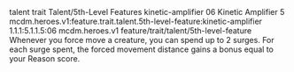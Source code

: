 <ability>
  <metadata>
    <class>talent</class>
    <feature_type>trait</feature_type>
    <file_dpath>Talent/5th-Level Features</file_dpath>
    <item_id>kinetic-amplifier</item_id>
    <item_index>06</item_index>
    <item_name>Kinetic Amplifier</item_name>
    <level>5</level>
    <scc>mcdm.heroes.v1:feature.trait.talent.5th-level-feature:kinetic-amplifier</scc>
    <scdc>1.1.1:5.1.1.5:06</scdc>
    <source>mcdm.heroes.v1</source>
    <type>feature/trait/talent/5th-level-feature</type>
  </metadata>
  <effects>
    <effect type="mundane">Whenever you force move a creature, you can spend up to 2 surges. For each surge spent, the forced movement distance gains a bonus equal to your Reason score.</effect>
  </effects>
</ability>
